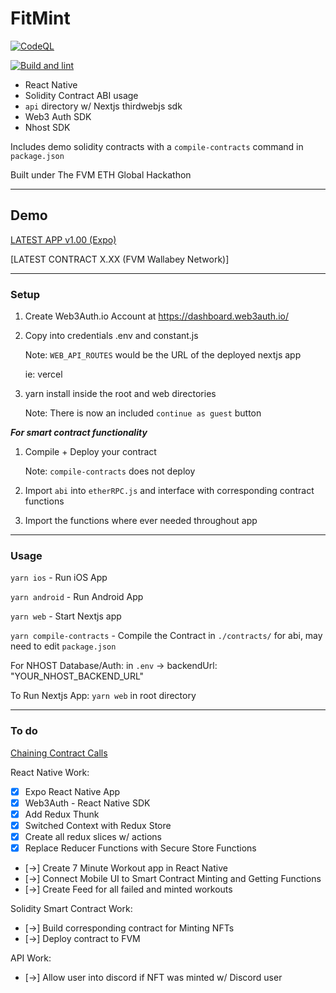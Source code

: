 # FitMint

[![CodeQL](https://github.com/jongan69/FitMint/actions/workflows/codeql-analysis.yml/badge.svg)](https://github.com/jongan69/FitMint/actions/workflows/codeql-analysis.yml)

[![Build and lint](https://github.com/jongan69/FitMint/actions/workflows/validate.yml/badge.svg)](https://github.com/jongan69/FitMint/actions/workflows/validate.yml)

- React Native
- Solidity Contract ABI usage
- `api` directory w/ Nextjs thirdwebjs sdk
- Web3 Auth SDK
- Nhost SDK

Includes demo solidity contracts with a `compile-contracts` command in `package.json`

Built under The FVM ETH Global Hackathon

------

## Demo

[LATEST APP v1.00 (Expo)](https://expo.dev/@jongan69/FitMint?serviceType=classic&distribution=expo-go)

[LATEST CONTRACT X.XX (FVM Wallabey Network)]

------

### Setup

1. Create Web3Auth.io Account at <https://dashboard.web3auth.io/>
2. Copy into credentials .env and constant.js

   Note: `WEB_API_ROUTES` would be the URL of the deployed nextjs app

   ie: vercel

3. yarn install inside the root and web directories

   Note: There is now an included `continue as guest` button

***For smart contract functionality***

1. Compile + Deploy your contract

   Note: `compile-contracts` does not deploy

2. Import `abi` into `etherRPC.js` and interface with corresponding contract functions
3. Import the functions where ever needed throughout app

------

### Usage

`yarn ios` - Run iOS App

`yarn android` - Run Android App

`yarn web` - Start Nextjs app

`yarn compile-contracts` - Compile the Contract in `./contracts/` for abi, may need to edit `package.json`

For NHOST Database/Auth:
in `.env` -> backendUrl: "YOUR_NHOST_BACKEND_URL"

To Run Nextjs App:
  `yarn web` in root directory

------

### To do

[Chaining Contract Calls](https://blog.chain.link/smart-contract-call-another-smart-contract/)

React Native Work:

- [x] Expo React Native App
- [x] Web3Auth - React Native SDK
- [x] Add Redux Thunk
- [x] Switched Context with Redux Store
- [x] Create all redux slices w/ actions
- [x] Replace Reducer Functions with Secure Store Functions
- [->] Create 7 Minute Workout app in React Native
- [->] Connect Mobile UI to Smart Contract Minting and Getting Functions
- [->] Create Feed for all failed and minted workouts

Solidity Smart Contract Work:

- [->] Build corresponding contract for Minting NFTs
- [->] Deploy contract to FVM

API Work:

- [->] Allow user into discord if NFT was minted w/ Discord user

